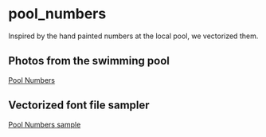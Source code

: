 # pool_numbers
Inspired by the hand painted numbers at the local pool, we vectorized them.

## Photos from the swimming pool
[Pool Numbers](https://optional.is/required/wp-content/uploads/2021/03/pool-numbers.jpg)

## Vectorized font file sampler
[Pool Numbers sample](https://optional.is/required/wp-content/uploads/2021/03/EtYthbUXEAQ5ou5.png)